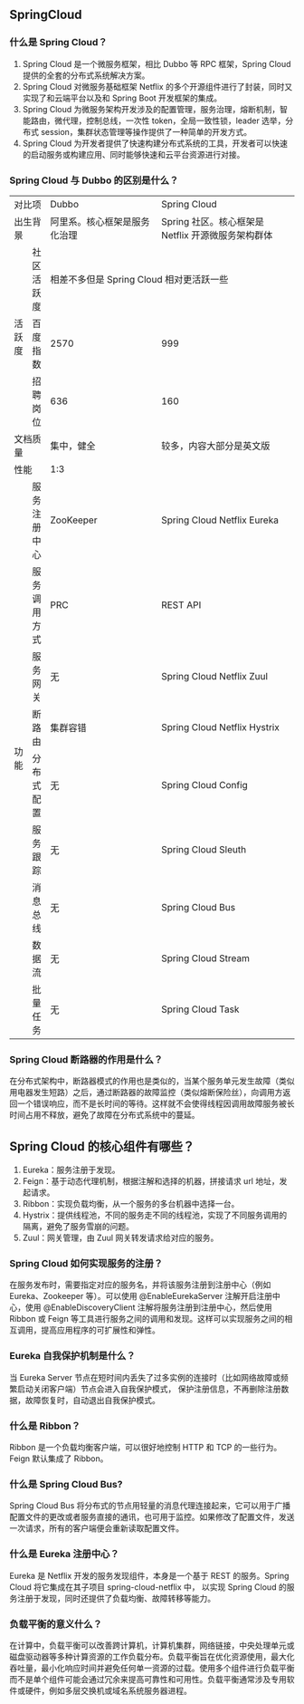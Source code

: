 SpringCloud
-----------

### 什么是 Spring Cloud？

1.  Spring Cloud 是一个微服务框架，相比 Dubbo 等 RPC 框架，Spring Cloud 提供的全套的分布式系统解决方案。
2.  Spring Cloud 对微服务基础框架 Netflix 的多个开源组件进行了封装，同时又实现了和云端平台以及和 Spring Boot 开发框架的集成。
3.  Spring Cloud 为微服务架构开发涉及的配置管理，服务治理，熔断机制，智能路由，微代理，控制总线，一次性 token，全局一致性锁，leader 选举，分布式 session，集群状态管理等操作提供了一种简单的开发方式。
4.  Spring Cloud 为开发者提供了快速构建分布式系统的工具，开发者可以快速的启动服务或构建应用、同时能够快速和云平台资源进行对接。

### Spring Cloud 与 Dubbo 的区别是什么？

<table width="1022"><tbody><tr><td colspan="2" width="235">对比项</td><td width="273">Dubbo</td><td width="393">Spring Cloud</td></tr><tr><td colspan="2">出生背景</td><td>阿里系。核心框架是服务化治理</td><td>Spring 社区。核心框架是 Netflix 开源微服务架构群体</td></tr><tr><td rowspan="3">活跃度</td><td>社区活跃度</td><td colspan="2">相差不多但是 Spring Cloud 相对更活跃一些</td></tr><tr><td>百度指数</td><td>2570</td><td>999</td></tr><tr><td>招聘岗位</td><td>636</td><td>160</td></tr><tr><td colspan="2">文档质量</td><td>集中，健全</td><td>较多，内容大部分是英文版</td></tr><tr><td colspan="2">性能</td><td colspan="2">1:3</td></tr><tr><td rowspan="9">功能</td><td>服务注册中心</td><td>ZooKeeper</td><td>Spring Cloud Netflix Eureka</td></tr><tr><td>服务调用方式</td><td>PRC</td><td>REST API</td></tr><tr><td>服务网关</td><td>无</td><td>Spring Cloud Netflix Zuul</td></tr><tr><td>断路由</td><td>集群容错</td><td>Spring Cloud Netflix Hystrix</td></tr><tr><td>分布式配置</td><td>无</td><td>Spring Cloud Config</td></tr><tr><td>服务跟踪</td><td>无</td><td>Spring Cloud Sleuth</td></tr><tr><td>消息总线</td><td>无</td><td>Spring Cloud Bus</td></tr><tr><td>数据流</td><td>无</td><td>Spring Cloud Stream</td></tr><tr><td>批量任务</td><td>无</td><td>Spring Cloud Task</td></tr></tbody></table>

### Spring Cloud 断路器的作用是什么？

在分布式架构中，断路器模式的作用也是类似的，当某个服务单元发生故障（类似用电器发生短路）之后，通过断路器的故障监控（类似熔断保险丝），向调用方返回一个错误响应，而不是长时间的等待。这样就不会使得线程因调用故障服务被长时间占用不释放，避免了故障在分布式系统中的蔓延。

Spring Cloud 的核心组件有哪些？
----------------------

1.  Eureka：服务注册于发现。
2.  Feign：基于动态代理机制，根据注解和选择的机器，拼接请求 url 地址，发起请求。
3.  Ribbon：实现负载均衡，从一个服务的多台机器中选择一台。
4.  Hystrix：提供线程池，不同的服务走不同的线程池，实现了不同服务调用的隔离，避免了服务雪崩的问题。
5.  Zuul：网关管理，由 Zuul 网关转发请求给对应的服务。

### Spring Cloud 如何实现服务的注册？

在服务发布时，需要指定对应的服务名，并将该服务注册到注册中心（例如 Eureka、Zookeeper 等）。可以使用 @EnableEurekaServer 注解开启注册中心，使用 @EnableDiscoveryClient 注解将服务注册到注册中心，然后使用 Ribbon 或 Feign 等工具进行服务之间的调用和发现。这样可以实现服务之间的相互调用，提高应用程序的可扩展性和弹性。

### Eureka 自我保护机制是什么？

当 Eureka Server 节点在短时间内丢失了过多实例的连接时（比如网络故障或频繁启动关闭客户端）节点会进入自我保护模式， 保护注册信息，不再删除注册数据，故障恢复时，自动退出自我保护模式。

### 什么是 Ribbon？

Ribbon 是一个负载均衡客户端，可以很好地控制 HTTP 和 TCP 的一些行为。Feign 默认集成了 Ribbon。

### 什么是 Spring Cloud Bus?

Spring Cloud Bus 将分布式的节点用轻量的消息代理连接起来，它可以用于广播配置文件的更改或者服务直接的通讯，也可用于监控。如果修改了配置文件，发送一次请求，所有的客户端便会重新读取配置文件。

### 什么是 Eureka 注册中心？

Eureka 是 Netflix 开发的服务发现组件，本身是一个基于 REST 的服务。Spring Cloud 将它集成在其子项目 spring-cloud-netflix 中， 以实现 Spring Cloud 的服务注册于发现，同时还提供了负载均衡、故障转移等能力。

### 负载平衡的意义什么？

在计算中，负载平衡可以改善跨计算机，计算机集群，网络链接，中央处理单元或磁盘驱动器等多种计算资源的工作负载分布。负载平衡旨在优化资源使用，最大化吞吐量，最小化响应时间并避免任何单一资源的过载。使用多个组件进行负载平衡而不是单个组件可能会通过冗余来提高可靠性和可用性。负载平衡通常涉及专用软件或硬件，例如多层交换机或域名系统服务器进程。